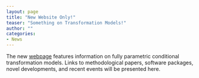 ```yaml
---
layout: page
title: "New Website Only!"
teaser: "Something on Transformation Models!"
author: ""
categories:
- News 
---
```

The new [webpage](http://ctm.R-forge.R-project.org) features information on
fully parametric conditional transformation models. Links to methodological
papers, software packages, novel developments, and recent events will be
presented here.
